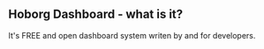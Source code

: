 ## Hoborg Dashboard - what is it?

It's FREE and open dashboard system writen by and for developers.